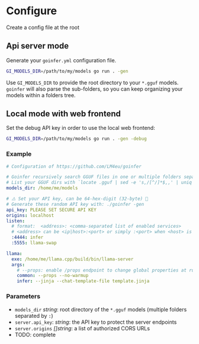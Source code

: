 # Configure

Create a config file at the root

## Api server mode

Generate your `goinfer.yml` configuration file.

```bash
GI_MODELS_DIR=/path/to/my/models go run . -gen
```

Use `GI_MODELS_DIR` to provide the root directory to your `*.gguf` models.
`goinfer` will also parse the sub-folders,
so you can keep organizing your models within a folders tree.

## Local mode with web frontend

Set the debug API key in order to use the local web frontend:

```bash
GI_MODELS_DIR=/path/to/my/models go run . -gen -debug
```

### Example

```yaml
# Configuration of https://github.com/LM4eu/goinfer

# Goinfer recursively search GGUF files in one or multiple folders separated by ':'
# List your GGUF dirs with `locate .gguf | sed -e 's,/[^/]*$,,' | uniq`
models_dir: /home/me/models

# ⚠️ Set your API key, can be 64‑hex‑digit (32‑byte) 🚨
# Generate these random API key with: ./goinfer -gen
api_key: PLEASE SET SECURE API KEY
origins: localhost
listen:
  # format:  <address>: <comma‑separated list of enabled services>
  # <address> can be <ip|host>:<port> or simply :<port> when <host> is localhost
  :4444: infer
  :5555: llama-swap

llama:
  exe: /home/me/llama.cpp/build/bin/llama-server
  args:
    # --props: enable /props endpoint to change global properties at runtime
    common: --props --no-warmup
    infer: --jinja --chat-template-file template.jinja
```

### Parameters

- `models_dir` *string*: root directory of the `*.gguf` models (multiple folders separated by `:`)
- `server.api_key`: *string*: the API key to protect the server endpoints
- `server.origins` *[]string*: a list of authorized CORS URLs
- TODO: complete
